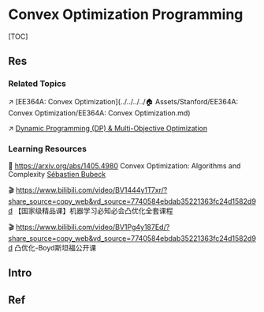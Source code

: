 # Convex Optimization Programming

[TOC]



## Res
### Related Topics
↗️ [EE364A: Convex Optimization](../../../../🏠 Assets/Stanford/EE364A: Convex Optimization/EE364A: Convex Optimization.md)

↗ [Dynamic Programming (DP) & Multi-Objective Optimization](../../../../🔑%20CS%20Core/🧙‍♂️%20Algorithm%20&%20Data%20Structure/Classic%20Algorithms%20by%20Problems%20&%20Contexts/Dynamic%20Programming%20(DP)%20&%20Multi-Objective%20Optimization/Dynamic%20Programming%20(DP)%20&%20Multi-Objective%20Optimization.md)


### Learning Resources
📄 https://arxiv.org/abs/1405.4980
Convex Optimization: Algorithms and Complexity 
[Sébastien Bubeck](https://arxiv.org/search/math?searchtype=author&query=Bubeck%2C+S)

🎬 https://www.bilibili.com/video/BV1444y1T7xr/?share_source=copy_web&vd_source=7740584ebdab35221363fc24d1582d9d
【国家级精品课】机器学习必知必会凸优化全套课程

🎬 https://www.bilibili.com/video/BV1Pg4y187Ed/?share_source=copy_web&vd_source=7740584ebdab35221363fc24d1582d9d
凸优化-Boyd斯坦福公开课



## Intro



## Ref
